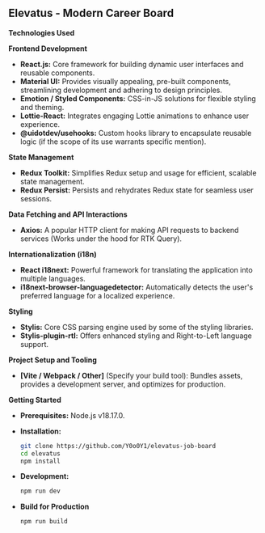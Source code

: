 ## Elevatus - Modern Career Board



**Technologies Used**

**Frontend Development**

* **React.js:** Core framework for building dynamic user interfaces and reusable components.
* **Material UI:** Provides visually appealing, pre-built components, streamlining development and adhering to design principles.
* **Emotion / Styled Components:**  CSS-in-JS solutions for flexible styling and theming.
* **Lottie-React:** Integrates engaging Lottie animations to enhance user experience.
* **@uidotdev/usehooks:** Custom hooks library to encapsulate reusable logic (if the scope of its use warrants specific mention).

**State Management**

* **Redux Toolkit:** Simplifies Redux setup and usage for efficient, scalable state management.
* **Redux Persist:** Persists and rehydrates Redux state for seamless user sessions.

**Data Fetching and API Interactions**

* **Axios:** A popular HTTP client for making API requests to backend services (Works under the hood for RTK Query).

**Internationalization (i18n)**

* **React i18next:** Powerful framework for translating the application into multiple languages.
* **i18next-browser-languagedetector:** Automatically detects the user's preferred language for a localized experience.

**Styling**

* **Stylis:** Core CSS parsing engine used by some of the styling libraries.
* **Stylis-plugin-rtl:** Offers enhanced styling and Right-to-Left language support.

**Project Setup and Tooling**

* **[Vite / Webpack / Other]** (Specify your build tool): Bundles assets, provides a  development server, and optimizes for production. 



**Getting Started**

* **Prerequisites:** Node.js v18.17.0.

* **Installation:**
    ```bash
    git clone https://github.com/Y0o0Y1/elevatus-job-board
    cd elevatus
    npm install 
    ```

* **Development:**
    ```bash
    npm run dev
    ```
* **Build for Production**
   ```bash
   npm run build
   
